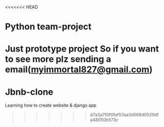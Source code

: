 <<<<<<< HEAD
# Python team-project

Just prototype project So if you want to see more plz sending a email(myimmortal827@gmail.com)
=======
# Jbnb-clone
Learning how to create website &amp; django app
>>>>>>> d7a3a7f0f0faf57aa3d568d0529dfa48050b573c
